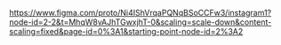 https://www.figma.com/proto/Ni4IShVrqaPQNqBSoCCFw3/instagram1?node-id=2-2&t=MhqW8vAJhTGwxjhT-0&scaling=scale-down&content-scaling=fixed&page-id=0%3A1&starting-point-node-id=2%3A2
